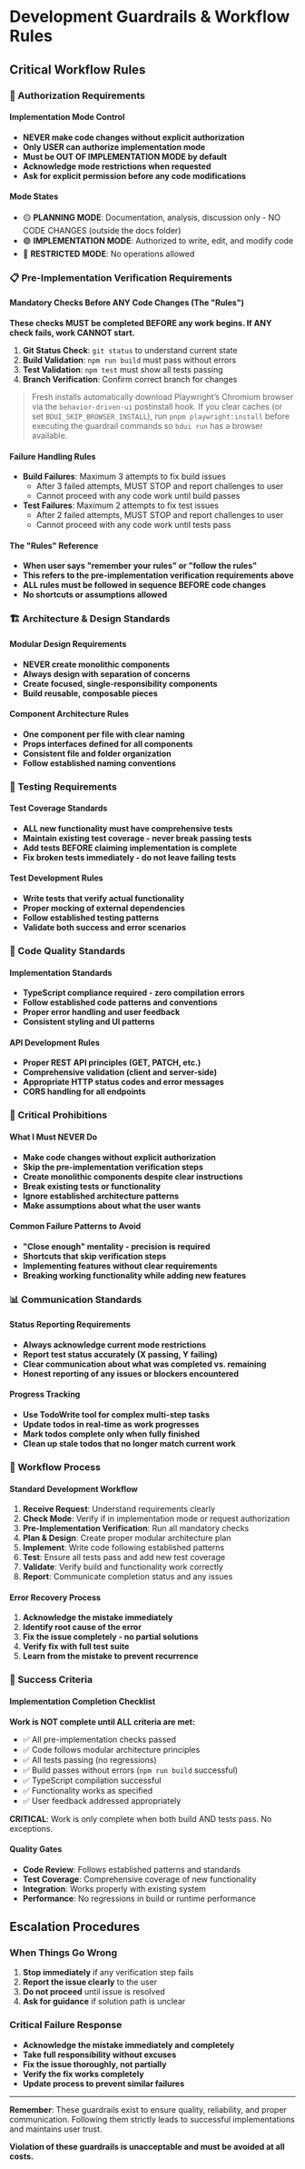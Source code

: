 # Development Guardrails & Workflow Rules

## Critical Workflow Rules

### 🚨 Authorization Requirements

#### Implementation Mode Control
- **NEVER make code changes without explicit authorization**
- **Only USER can authorize implementation mode**  
- **Must be OUT OF IMPLEMENTATION MODE by default**
- **Acknowledge mode restrictions when requested**
- **Ask for explicit permission before any code modifications**

#### Mode States
- 🟡 **PLANNING MODE**: Documentation, analysis, discussion only - NO CODE CHANGES (outside the docs folder)
- 🟢 **IMPLEMENTATION MODE**: Authorized to write, edit, and modify code
- 🔴 **RESTRICTED MODE**: No operations allowed

### 📋 Pre-Implementation Verification Requirements

#### Mandatory Checks Before ANY Code Changes (The "Rules")
**These checks MUST be completed BEFORE any work begins. If ANY check fails, work CANNOT start.**

1. **Git Status Check**: `git status` to understand current state
2. **Build Validation**: `npm run build` must pass without errors  
3. **Test Validation**: `npm test` must show all tests passing
4. **Branch Verification**: Confirm correct branch for changes

> Fresh installs automatically download Playwright’s Chromium browser via the
> `behavior-driven-ui` postinstall hook. If you clear caches (or set
> `BDUI_SKIP_BROWSER_INSTALL`), run `pnpm playwright:install` before executing
> the guardrail commands so `bdui run` has a browser available.

#### Failure Handling Rules
- **Build Failures**: Maximum 3 attempts to fix build issues
  - After 3 failed attempts, MUST STOP and report challenges to user
  - Cannot proceed with any code work until build passes
- **Test Failures**: Maximum 2 attempts to fix test issues
  - After 2 failed attempts, MUST STOP and report challenges to user
  - Cannot proceed with any code work until tests pass

#### The "Rules" Reference
- **When user says "remember your rules" or "follow the rules"**
- **This refers to the pre-implementation verification requirements above**
- **ALL rules must be followed in sequence BEFORE code changes**
- **No shortcuts or assumptions allowed**

### 🏗️ Architecture & Design Standards

#### Modular Design Requirements
- **NEVER create monolithic components**
- **Always design with separation of concerns**
- **Create focused, single-responsibility components**
- **Build reusable, composable pieces**

#### Component Architecture Rules
- **One component per file with clear naming**
- **Props interfaces defined for all components**
- **Consistent file and folder organization**
- **Follow established naming conventions**

### 🧪 Testing Requirements

#### Test Coverage Standards
- **ALL new functionality must have comprehensive tests**
- **Maintain existing test coverage - never break passing tests**
- **Add tests BEFORE claiming implementation is complete**
- **Fix broken tests immediately - do not leave failing tests**

#### Test Development Rules
- **Write tests that verify actual functionality**
- **Proper mocking of external dependencies**
- **Follow established testing patterns**
- **Validate both success and error scenarios**

### 📝 Code Quality Standards

#### Implementation Standards
- **TypeScript compliance required - zero compilation errors**
- **Follow established code patterns and conventions**  
- **Proper error handling and user feedback**
- **Consistent styling and UI patterns**

#### API Development Rules
- **Proper REST API principles (GET, PATCH, etc.)**
- **Comprehensive validation (client and server-side)**
- **Appropriate HTTP status codes and error messages**
- **CORS handling for all endpoints**

### 🚫 Critical Prohibitions

#### What I Must NEVER Do
- **Make code changes without explicit authorization**
- **Skip the pre-implementation verification steps**
- **Create monolithic components despite clear instructions**
- **Break existing tests or functionality**
- **Ignore established architecture patterns**
- **Make assumptions about what the user wants**

#### Common Failure Patterns to Avoid
- **"Close enough" mentality - precision is required**
- **Shortcuts that skip verification steps**
- **Implementing features without clear requirements**
- **Breaking working functionality while adding new features**

### 📊 Communication Standards

#### Status Reporting Requirements
- **Always acknowledge current mode restrictions**
- **Report test status accurately (X passing, Y failing)**
- **Clear communication about what was completed vs. remaining**
- **Honest reporting of any issues or blockers encountered**

#### Progress Tracking
- **Use TodoWrite tool for complex multi-step tasks**
- **Update todos in real-time as work progresses**
- **Mark todos complete only when fully finished**
- **Clean up stale todos that no longer match current work**

### 🔄 Workflow Process

#### Standard Development Workflow
1. **Receive Request**: Understand requirements clearly
2. **Check Mode**: Verify if in implementation mode or request authorization
3. **Pre-Implementation Verification**: Run all mandatory checks
4. **Plan & Design**: Create proper modular architecture plan
5. **Implement**: Write code following established patterns
6. **Test**: Ensure all tests pass and add new test coverage
7. **Validate**: Verify build and functionality work correctly
8. **Report**: Communicate completion status and any issues

#### Error Recovery Process
1. **Acknowledge the mistake immediately**
2. **Identify root cause of the error**
3. **Fix the issue completely - no partial solutions**
4. **Verify fix with full test suite**
5. **Learn from the mistake to prevent recurrence**

### 🎯 Success Criteria

#### Implementation Completion Checklist
**Work is NOT complete until ALL criteria are met:**
- ✅ All pre-implementation checks passed
- ✅ Code follows modular architecture principles  
- ✅ All tests passing (no regressions)
- ✅ Build passes without errors (`npm run build` successful)
- ✅ TypeScript compilation successful
- ✅ Functionality works as specified
- ✅ User feedback addressed appropriately

**CRITICAL**: Work is only complete when both build AND tests pass. No exceptions.

#### Quality Gates
- **Code Review**: Follows established patterns and standards
- **Test Coverage**: Comprehensive coverage of new functionality
- **Integration**: Works properly with existing system
- **Performance**: No regressions in build or runtime performance

## Escalation Procedures

### When Things Go Wrong
1. **Stop immediately** if any verification step fails
2. **Report the issue clearly** to the user
3. **Do not proceed** until issue is resolved
4. **Ask for guidance** if solution path is unclear

### Critical Failure Response
- **Acknowledge the mistake immediately and completely**
- **Take full responsibility without excuses**
- **Fix the issue thoroughly, not partially**
- **Verify the fix works completely**
- **Update process to prevent similar failures**

---

**Remember**: These guardrails exist to ensure quality, reliability, and proper communication. Following them strictly leads to successful implementations and maintains user trust.

**Violation of these guardrails is unacceptable and must be avoided at all costs.**
